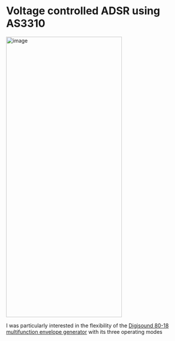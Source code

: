 # Voltage controlled ADSR using AS3310

<img width="314" height="758" alt="image" src="https://github.com/user-attachments/assets/1e044e15-837f-4e2f-a648-28ea6051b577" />

I was particularly interested in the flexibility of the <a href="http://www.digisound80.co.uk/digisound/modules/80-18.htm" target=_blank>Digisound 80-18 multifunction envelope generator</a> with its three operating modes
